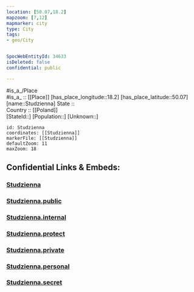 ```yaml
---
location: [50.07,18.2] 
mapzoom: [7,12] 
mapmarker: city 
type: City
tags:
- geo/City


SpocWebEntityId: 34633
isDeleted: false
confidential: public

---
```

#is_a_/Place  
#is_a_ :: [[Place]] 
[has_place_longitude::18.2] 
[has_place_latitude::50.07] 
[name::Studzienna] 
State ::  
Country :: [[Poland]]  
[StateId::] 
[Population::] 
[Unknown::] 


```leaflet
id: Studzienna
coordinates: [[Studzienna]] 
markerFile: [[Studzienna]] 
defaultZoom: 11 
maxZoom: 18
```


## Confidential Links & Embeds: 

### [Studzienna](/_Standards/Earth/Continent/Europe/Europe~East/Poland/Provinces~Poland/Silesian/City/Studzienna.md) 

### [Studzienna.public](/_public/Earth/Continent/Europe/Europe~East/Poland/Provinces~Poland/Silesian/City/Studzienna.public.md) 

### [Studzienna.internal](/_internal/Earth/Continent/Europe/Europe~East/Poland/Provinces~Poland/Silesian/City/Studzienna.internal.md) 

### [Studzienna.protect](/_protect/Earth/Continent/Europe/Europe~East/Poland/Provinces~Poland/Silesian/City/Studzienna.protect.md) 

### [Studzienna.private](/_private/Earth/Continent/Europe/Europe~East/Poland/Provinces~Poland/Silesian/City/Studzienna.private.md) 

### [Studzienna.personal](/_personal/Earth/Continent/Europe/Europe~East/Poland/Provinces~Poland/Silesian/City/Studzienna.personal.md) 

### [Studzienna.secret](/_secret/Earth/Continent/Europe/Europe~East/Poland/Provinces~Poland/Silesian/City/Studzienna.secret.md)

